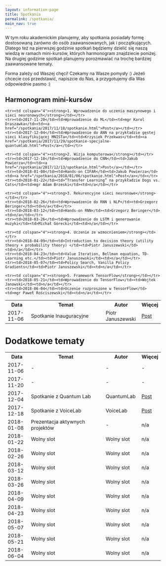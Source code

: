 ```yaml
---
layout: information-page
title: Spotkania
permalink: /spotkania/
main_nav: true
---
```


W tym roku akademickim planujemy, aby spotkania posiadały formę dostosowaną zarówno do osób zaawansowanych, jak i początkujących.
Dlatego też na pierwszej godzinie spotkań będziemy dzielić się naszą wiedzą w ramach mini-kursów, których harmonogram znajdziecie
poniżej. Na drugiej godzinie spotkań planujemy porozmawiać na trochę bardziej zaawansowane tematy.

Forma zależy od Waszej chęci! Czekamy na Wasze pomysły :) Jeżeli chcecie coś przedstawić, napiszcie do Nas, a przygotujemy dla Was
odpowiednie pasmo :)

## Harmonogram mini-kursów

<table>
    <tr>
        <th style="width:15%;">Data</th>
        <th style="width:48%;">Temat</th>
        <th style="width:23%;">Autor</th>
        <th style="width:14%;">Więcej</th>
    </tr>
    <tr><td>2017-11-06</td><td>Spotkanie Inauguracyjne</td><td>Piotr Januszewski</td><td><a href="/spotkania/2017/11/08/spotkanie-inauguracyjne-podsumowanie.html">Post</a></td></tr>

    <tr><td colspan="4"><strong>1. Wprowadzenie do uczenia maszynowego i sieci neuronowych</strong></td></tr>
    <tr><td>2017-11-20</td><td>Wprowadzenie do ML</td><td>mgr Karol Draszawka</td><td><a href="/spotkania/2017/11/18/spotkanie.html">Post</a></td></tr>
    <tr><td>2017-12-04</td><td>Wprowadzenie do ANN na przykładzie gęstej sieci klasyfikującej MNISTa</td><td>Krzysiek Przekwas</td><td><a href="/spotkania/2017/11/29/spotkanie-specjalne-quantumlab.html">Post</a></td></tr>

    <tr><td colspan="4"><strong>2. Wizja komputerowa</strong></td></tr>
    <tr><td>2017-12-18</td><td>Wprowadzenie do CNN</td><td>Jakub Powierza</td><td><a href="/spotkania/2017/12/13/spotkanie.html">Post</a></td></tr>
    <tr><td>2018-01-08</td><td>Hands-on CIFAR</td><td>Jakub Powierza</td><td><a href="/spotkania/2018/01/06/spotkanie.html">Post</a></td></tr>
    <tr><td>2018-01-22</td><td>“Transfer Learning” na przykładzie Dogs vs. Cats</td><td>mgr Adam Brzeski</td><td>n/a</td></tr>

    <tr><td colspan="4"><strong>3. Rekurencyjne sieci neuronowe</strong></td></tr>
    <tr><td>2018-02-26</td><td>Wprowadzenie do RNN i NLP</td><td>Grzegorz Beringer</td><td>n/a</td></tr>
    <tr><td>2018-03-12</td><td>Hands-on RNN</td><td>Grzegorz Beringer</td><td>n/a</td></tr>
    <tr><td>2018-03-26</td><td>Wprowadzenie do LSTM i generowanie muzyki</td><td>Michał Górecki</td><td>n/a</td></tr>

    <tr><td colspan="4"><strong>4. Uczenie ze wzmocnieniem</strong></td></tr>
    <tr><td>2018-04-09</td><td>Introduction to decision theory (utility theory + probability theory) </td><td>Piotr Januszewski</td><td>n/a</td></tr>
    <tr><td>2018-04-23</td><td>Value Iteration, Bellman equation, TD-Learning etc.</td><td>Piotr Januszewski</td><td>n/a</td></tr>
    <tr><td>2018-05-07</td><td>Policy Search, Vanilla Policy Gradients</td><td>Piotr Januszewski</td><td>n/a</td></tr>

    <tr><td colspan="4"><strong>5. Framework TensorFlow</strong></td></tr>
    <tr><td>2018-05-21</td><td>Wprowadzenie do TensorFlow</td><td>Wojtek Janowski</td><td>n/a</td></tr>
    <tr><td>2018-06-04</td><td>Uczenie rozproszone w TensorFlow</td><td>mgr Paweł Rościszewski</td><td>n/a</td></tr>

</table>

# Dodatkowe tematy

<table>
    <tr>
        <th style="width:15%;">Data</th>
        <th style="width:48%;">Temat</th>
        <th style="width:23%;">Autor</th>
        <th style="width:14%;">Więcej</th>
    </tr>
    <tr><td>2017-11-06</td><td>-</td><td>-</td><td>-</td></tr>
    <tr><td>2017-11-20</td><td>-</td><td>-</td><td>-</td></tr>
    <tr><td>2017-12-04</td><td>Spotkanie z Quantum Lab</td><td>QuantumLab</td><td><a href="/spotkania/2017/11/29/spotkanie-specjalne-quantumlab.html">Post</a></td></tr>
    <tr><td>2017-12-18</td><td>Spotkanie z VoiceLab</td><td>VoiceLab</td><td><a href="/spotkania/2017/12/13/spotkanie.html">Post</a></td></tr>
    <tr><td>2018-01-08</td><td>Prezentacja aktywnych projektów</td><td>-</td><td>n/a</td></tr>
    <tr><td>2018-01-22</td><td>Wolny slot</td><td>Wolny slot</td><td>n/a</td></tr>
    <tr><td>2018-02-26</td><td>Wolny slot</td><td>Wolny slot</td><td>n/a</td></tr>
    <tr><td>2018-03-12</td><td>Wolny slot</td><td>Wolny slot</td><td>n/a</td></tr>
    <tr><td>2018-03-26</td><td>Wolny slot</td><td>Wolny slot</td><td>n/a</td></tr>
    <tr><td>2018-04-09</td><td>Wolny slot</td><td>Wolny slot</td><td>n/a</td></tr>
    <tr><td>2018-04-23</td><td>Wolny slot</td><td>Wolny slot</td><td>n/a</td></tr>
    <tr><td>2018-05-07</td><td>Wolny slot</td><td>Wolny slot</td><td>n/a</td></tr>
    <tr><td>2018-05-21</td><td>Wolny slot</td><td>Wolny slot</td><td>n/a</td></tr>
    <tr><td>2018-06-04</td><td>Wolny slot</td><td>Wolny slot</td><td>n/a</td></tr>
</table>

